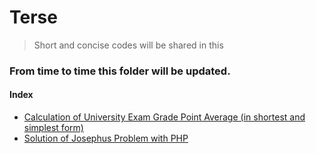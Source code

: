 # Terse

> Short and concise codes will be shared in this 

### From time to time this folder will be updated.

#### Index
- [Calculation of University Exam Grade Point Average (in shortest and simplest form)][avarage]
- [Solution of Josephus Problem with PHP][josephus-php]

[terses]: <https://github.com/v-Cx/kisaveoz>
[avarage]: <https://github.com/v-Cx/kisaveoz/blob/master/avarage>
[josephus-php]: <https://github.com/v-Cx/kisaveoz/blob/master/joseph>
